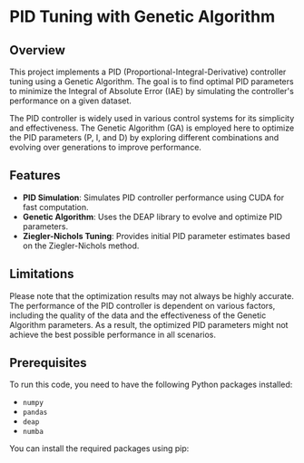 # PID Tuning with Genetic Algorithm

## Overview

This project implements a PID (Proportional-Integral-Derivative) controller tuning using a Genetic Algorithm. The goal is to find optimal PID parameters to minimize the Integral of Absolute Error (IAE) by simulating the controller's performance on a given dataset.

The PID controller is widely used in various control systems for its simplicity and effectiveness. The Genetic Algorithm (GA) is employed here to optimize the PID parameters (P, I, and D) by exploring different combinations and evolving over generations to improve performance.

## Features

- **PID Simulation**: Simulates PID controller performance using CUDA for fast computation.
- **Genetic Algorithm**: Uses the DEAP library to evolve and optimize PID parameters.
- **Ziegler-Nichols Tuning**: Provides initial PID parameter estimates based on the Ziegler-Nichols method.

## Limitations

Please note that the optimization results may not always be highly accurate. The performance of the PID controller is dependent on various factors, including the quality of the data and the effectiveness of the Genetic Algorithm parameters. As a result, the optimized PID parameters might not achieve the best possible performance in all scenarios.

## Prerequisites

To run this code, you need to have the following Python packages installed:

- `numpy`
- `pandas`
- `deap`
- `numba`

You can install the required packages using pip:

```bash



